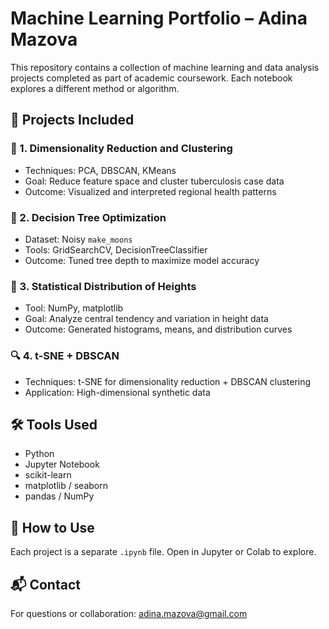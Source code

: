 # Machine Learning Portfolio – Adina Mazova

This repository contains a collection of machine learning and data analysis projects completed as part of academic coursework. Each notebook explores a different method or algorithm.

## 📂 Projects Included

### 🧪 1. Dimensionality Reduction and Clustering
- Techniques: PCA, DBSCAN, KMeans
- Goal: Reduce feature space and cluster tuberculosis case data
- Outcome: Visualized and interpreted regional health patterns

### 🌙 2. Decision Tree Optimization
- Dataset: Noisy `make_moons`
- Tools: GridSearchCV, DecisionTreeClassifier
- Outcome: Tuned tree depth to maximize model accuracy

### 📏 3. Statistical Distribution of Heights
- Tool: NumPy, matplotlib
- Goal: Analyze central tendency and variation in height data
- Outcome: Generated histograms, means, and distribution curves

### 🔍 4. t-SNE + DBSCAN
- Techniques: t-SNE for dimensionality reduction + DBSCAN clustering
- Application: High-dimensional synthetic data

## 🛠️ Tools Used

- Python
- Jupyter Notebook
- scikit-learn
- matplotlib / seaborn
- pandas / NumPy

## 📎 How to Use

Each project is a separate `.ipynb` file. Open in Jupyter or Colab to explore.

## 📬 Contact

For questions or collaboration: [adina.mazova@gmail.com](mailto:adina.mazova@gmail.com)

